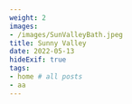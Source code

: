 ```yaml
---
weight: 2
images:
- /images/SunValleyBath.jpeg
title: Sunny Valley
date: 2022-05-13
hideExif: true
tags:
- home # all posts
- aa
---
```

